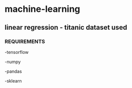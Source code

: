 # machine-learning

## linear regression - titanic dataset used


### REQUIREMENTS
-tensorflow 

-numpy

-pandas

-sklearn
